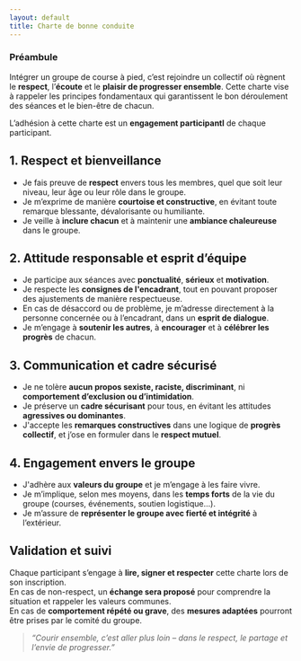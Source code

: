 ```yaml
---
layout: default
title: Charte de bonne conduite 
---
```


### Préambule

Intégrer un groupe de course à pied, c’est rejoindre un collectif où règnent le
**respect**, l’**écoute** et le **plaisir de progresser ensemble**.  Cette
charte vise à rappeler les principes fondamentaux qui garantissent le bon
déroulement des séances et le bien-être de chacun.

L’adhésion à cette charte est un **engagement participantl** de chaque participant.

## 1. Respect et bienveillance

- Je fais preuve de **respect** envers tous les membres, quel que soit leur niveau, leur âge ou leur rôle dans le groupe.  
- Je m’exprime de manière **courtoise et constructive**, en évitant toute remarque blessante, dévalorisante ou humiliante.  
- Je veille à **inclure chacun** et à maintenir une **ambiance chaleureuse** dans le groupe.  

## 2. Attitude responsable et esprit d’équipe

- Je participe aux séances avec **ponctualité**, **sérieux** et **motivation**.  
- Je respecte les **consignes de l'encadrant**, tout en pouvant proposer des ajustements de manière respectueuse.  
- En cas de désaccord ou de problème, je m’adresse directement à la personne concernée ou à l’encadrant, dans un **esprit de dialogue**.  
- Je m’engage à **soutenir les autres**, à **encourager** et à **célébrer les progrès** de chacun.  

## 3. Communication et cadre sécurisé

- Je ne tolère **aucun propos sexiste, raciste, discriminant**, ni **comportement d’exclusion ou d’intimidation**.  
- Je préserve un **cadre sécurisant** pour tous, en évitant les attitudes **agressives ou dominantes**.  
- J'accepte les **remarques constructives** dans une logique de **progrès collectif**, et j’ose en formuler dans le **respect mutuel**.  

## 4. Engagement envers le groupe

- J'adhère aux **valeurs du groupe** et je m’engage à les faire vivre.  
- Je m’implique, selon mes moyens, dans les **temps forts** de la vie du groupe (courses, événements, soutien logistique…).  
- Je m’assure de **représenter le groupe avec fierté et intégrité** à l’extérieur.  

## Validation et suivi

Chaque participant s’engage à **lire, signer et respecter** cette charte lors de son inscription.  
En cas de non-respect, un **échange sera proposé** pour comprendre la situation et rappeler les valeurs communes.  
En cas de **comportement répété ou grave**, des **mesures adaptées** pourront être prises par le comité du groupe.

> *“Courir ensemble, c’est aller plus loin – dans le respect, le partage et l’envie de progresser.”*
